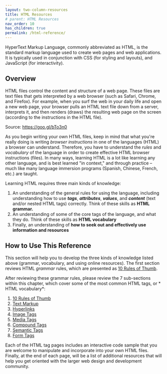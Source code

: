 ```yaml
---
layout: two-column-resources
title: HTML Resources
# parent: HTML Resources
nav_order: 10
has_children: true
permalink: /html-reference/
---
```


HyperText Markup Language, commonly abbreviated as HTML, is the standard markup language used to create web pages and web applications. It is typically used in conjunction with CSS (for styling and layouts), and JavaScript (for interactivity).

## Overview
HTML files control the content and structure of a web page. These files are text files that gets interpreted by a web browser (such as Safari, Chrome, and Firefox). For example, when you surf the web in your daily life and open a new web page, your browser pulls an HTML text file down from a server, interprets it, and then renders (draws) the resulting web page on the screen (according to the instructions in the HTML file).

Source: <a href="https://goo.gl/bTo3n0" target="_blank">https://goo.gl/bTo3n0</a>

As you begin writing your own HTML files, keep in mind that what you're really doing is writing *browser instructions* in one of the languages (HTML) a browser can understand. Therefore, you have to understand the *rules* and *vocabulary* of the language in order to create effective HTML browser instructions (files). In many ways, learning HTML is a lot like learning any other language, and is best learned "in context," and through practice – much like many language immersion programs (Spanish, Chinese, French, etc.) are taught.

Learning HTML requires three main kinds of knowledge:
1. An understanding of the general rules for using the language, including understanding how to use ***tags***, ***attributes***, ***values***, and ***content*** (text and/or nested HTML tags) correctly. Think of these skills as **HTML grammar.**
2. An understanding of some of the core tags of the language, and what they do. Think of these skills as **HTML vocabulary**
3. Finally, an understanding of **how to seek out and effectively use information and resources**

## How to Use This Reference
This section will help you to develop the three kinds of knowledge listed above (grammar, vocabulary, and using online resources). The first section reviews HTML *grammar* rules, which are presented as [10 Rules of Thumb](rules_of_thumb/).

After reviewing these grammar rules, please review the 7 sub-sections within this chapter, which cover some of the most common HTML tags, or * HTML vocabulary*:
1. [10 Rules of Thumb](rules-of-thumb/)
1. [Text Markup](text-tags/)
1. [Hyperlinks](links/)
1. [Image Tags](images/)
1. [Media Tags](media-tags/)
1. [Compound Tags](compound-tags/)
1. [Semantic Tags](semantic-tags/)
1. [Form Tags](forms/)

Each of the HTML tag pages includes an interactive code sample that you are welcome to manipulate and incorporate into your own HTML files. Finally, at the end of each page, will be a list of additional resources that will help you get oriented with the larger web design and development community.
